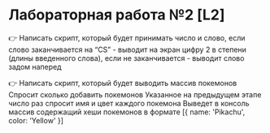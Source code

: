 # Лабораторная работа №2 [L2]

👉 Написать скрипт, который будет принимать число и слово, если слово заканчивается на “CS” - выводит на экран цифру 2 в степени (длины введенного слова), если не заканчивается - выводит слово задом наперед

👉 Написать скрипт, который будет выводить массив покемонов
Спросит сколько добавить покемонов
Указанное на предыдущем этапе число раз спросит имя и цвет каждого покемона
Выведет в консоль массив содержащий хеши покемонов в формате
[{ name: 'Pikachu', color: 'Yellow' }]
